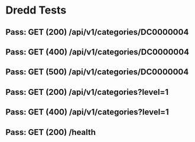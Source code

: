 # Dredd Tests
## Pass: GET (200) /api/v1/categories/DC0000004
## Pass: GET (400) /api/v1/categories/DC0000004
## Pass: GET (500) /api/v1/categories/DC0000004
## Pass: GET (200) /api/v1/categories?level=1
## Pass: GET (400) /api/v1/categories?level=1
## Pass: GET (200) /health
